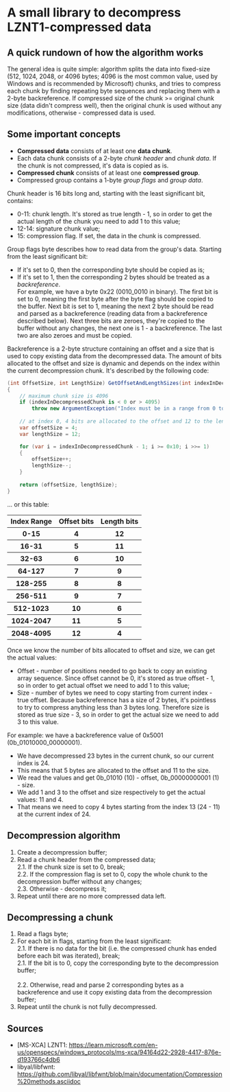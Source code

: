 ﻿# A small library to decompress LZNT1-compressed data

## A quick rundown of how the algorithm works
The general idea is quite simple: algorithm splits the data into fixed-size (512, 1024, 2048, or 4096 bytes; 4096 is the most common value, used by Windows and is recommended by Microsoft) chunks, and tries to compress each chunk by finding repeating byte sequences and replacing them with a 2-byte backreference. If compressed size of the chunk >= original chunk size (data didn't compress well), then the original chunk is used without any modifications, otherwise - compressed data is used.

## Some important concepts
* **Compressed data** consists of at least one **data chunk**. 
* Each data chunk consists of a 2-byte _chunk header_ and _chunk data_. If the chunk is not compressed, it's data is copied as is.
* **Compressed chunk** consists of at least one **compressed group**.
* Compressed group contains a 1-byte _group flags_ and _group data_.

Chunk header is 16 bits long and, starting with the least significant bit, contains:
* 0-11: chunk length. It's stored as true length - 1, so in order to get the actual length of the chunk you need to add 1 to this value;
* 12-14: signature chunk value;
* 15: compression flag. If set, the data in the chunk is compressed.

Group flags byte describes how to read data from the group's data. Starting from the least significant bit:
* If it's set to 0, then the corresponding byte should be copied as is;
* If it's set to 1, then the corresponding 2 bytes should be treated as a _backreference_.
<br>For example, we have a byte 0x22 (0010_0010 in binary). The first bit is set to 0, meaning the first byte after the byte flag should be copied to the buffer. Next bit is set to 1, meaning the next 2 byte should be read and parsed as a backreference (reading data from a backreference described below). Next three bits are zeroes, they're copied to the buffer without any changes, the next one is 1 - a backreference. The last two are also zeroes and must be copied.

Backreference is a 2-byte structure containing an offset and a size that is used to copy existing data from the decompressed data. The amount of bits allocated to the offset and size is dynamic and depends on the index within the current decompression chunk. It's described by the following code:
```C#
(int OffsetSize, int LengthSize) GetOffsetAndLengthSizes(int indexInDecompressedChunk)
{
    // maximum chunk size is 4096
    if (indexInDecompressedChunk is < 0 or > 4095)
        throw new ArgumentException("Index must be in a range from 0 to 4095"); 
    
    // at index 0, 4 bits are allocated to the offset and 12 to the length
    var offsetSize = 4;
    var lengthSize = 12;

    for (var i = indexInDecompressedChunk - 1; i >= 0x10; i >>= 1)
    {
        offsetSize++;
        lengthSize--;
    }
        
    return (offsetSize, lengthSize);
}
```
... or this table:
<table>
    <tr>
        <th>Index Range</th>
        <th>Offset bits</th>
        <th>Length bits</th>
    </tr>
    <tr>
        <th>0-15</th>
        <th>4</th>
        <th>12</th>
    </tr>
    <tr>
        <th>16-31</th>
        <th>5</th>
        <th>11</th>
    </tr>
    <tr>
        <th>32-63</th>
        <th>6</th>
        <th>10</th>
    </tr>
    <tr>
        <th>64-127</th>
        <th>7</th>
        <th>9</th>
    </tr>
    <tr>
        <th>128-255</th>
        <th>8</th>
        <th>8</th>
    </tr>
    <tr>
        <th>256-511</th>
        <th>9</th>
        <th>7</th>
    </tr>
    <tr>
        <th>512-1023</th>
        <th>10</th>
        <th>6</th>
    </tr>
    <tr>
        <th>1024-2047</th>
        <th>11</th>
        <th>5</th>
    </tr>
    <tr>
        <th>2048-4095</th>
        <th>12</th>
        <th>4</th>
    </tr>
</table>

Once we know the number of bits allocated to offset and size, we can get the actual values:
* Offset - number of positions needed to go back to copy an existing array sequence. Since offset cannot be 0, it's stored as true offset - 1, so in order to get actual offset we need to add 1 to this value;
* Size - number of bytes we need to copy starting from current index - true offset. Because backreference has a size of 2 bytes, it's pointless to try to compress anything less than 3 bytes long. Therefore size is stored as true size - 3, so in order to get the actual size we need to add 3 to this value.

For example: we have a backreference value of 0x5001 (0b_01010000_00000001). 
* We have decompressed 23 bytes in the current chunk, so our current index is 24. 
* This means that 5 bytes are allocated to the offset and 11 to the size. 
* We read the values and get 0b_01010 (10) - offset, 0b_00000000001 (1) - size.
* We add 1 and 3 to the offset and size respectively to get the actual values: 11 and 4.
* That means we need to copy 4 bytes starting from the index 13 (24 - 11) at the current index of 24.

## Decompression algorithm
1. Create a decompression buffer;
2. Read a chunk header from the compressed data;
<br> 2.1. If the chunk size is set to 0, break;
<br> 2.2. If the compression flag is set to 0, copy the whole chunk to the decompression buffer without any changes;
<br> 2.3. Otherwise - decompress it;
3. Repeat until there are no more compressed data left.

## Decompressing a chunk
1. Read a flags byte;
2. For each bit in flags, starting from the least significant:
<br>2.1. If there is no data for the bit (i.e. the compressed chunk has ended before each bit was iterated), break;
<br>2.1. If the bit is to 0, copy the corresponding byte to the decompression buffer;  
<br>2.2. Otherwise, read and parse 2 corresponding bytes as a backreference and use it copy existing data from the decompression buffer;
3. Repeat until the chunk is not fully decompressed.

## Sources
* [MS-XCA] LZNT1: https://learn.microsoft.com/en-us/openspecs/windows_protocols/ms-xca/94164d22-2928-4417-876e-d193766c4db6
* libyal/libfwnt: https://github.com/libyal/libfwnt/blob/main/documentation/Compression%20methods.asciidoc